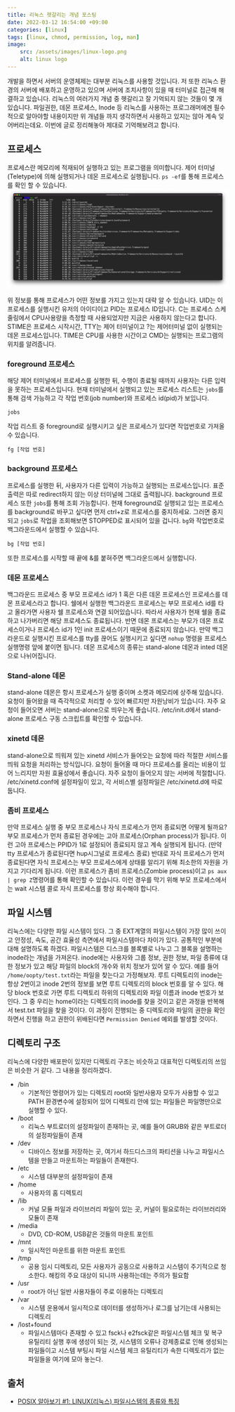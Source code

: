 ```yaml
---
title: 리눅스 헷갈리는 개념 포스팅
date: 2022-03-12 16:54:00 +09:00
categories: [linux]
tags: [linux, chmod, permission, log, man]
image:
    src: /assets/images/linux-logo.png
    alt: linux logo
---
```


 개발을 하면서 서버의 운영체제는 대부분 리눅스를 사용할 것입니다. 저 또한 리눅스 환경의 서버에 배포하고 운영하고 있으며 서버에 조치사항이 있을 때 터미널로 접근해 해결하고 있습니다. 리눅스의 여러가지 개념 중 헷갈리고 잘 기억되지 않는 것들이 몇 개 있습니다. 파일권한, 데몬 프로세스, Inode 등 리눅스를 사용하는 프로그래머에겐 필수적으로 알아야할 내용이지만 위 개념들 까지 생각하면서 사용하고 있지는 않아 계속 잊어버리는데요. 이번에 글로 정리해놓아 제대로 기억해보려고 합니다.

 ## 프로세스

 프로세스란 메모리에 적재되어 실행하고 있는 프로그램을 의미합니다. 제어 터미널(Teletype)에 의해 실행되거나 데몬 프로세스로 실행됩니다. `ps -ef`를 통해 프로세스를 확인 할 수 있습니다.
 ![프로세스 상태](/assets/images/process-status.png)

 위 정보를 통해 프로세스가 어떤 정보를 가지고 있는지 대략 알 수 있습니다. UID는 이 프로세스를 실행시킨 유저의 아이디이고 PID는 프로세스 ID입니다. C는 프로세스 스케줄링에서 CPU사용량을 측정할 때 사용되었지만 지금은 사용하지 않는다고 합니다. STIME은 프로세스 시작시간, TTY는 제어 터미널이고 ?는 제어터미널 없이 실행되는 데몬 프로세스입니다. TIME은 CPU를 사용한 시간이고 CMD는 실행되는 프로그램의 위치를 알려줍니다.

 ### foreground 프로세스

 해당 제어 터미널에서 프로세스를 실행한 뒤, 수행이 종료될 때까지 사용자는 다른 입력을 못하는 프로세스입니다. 현재 터미널에서 실행되고 있는 프로세스 리스트는 `jobs`를 통해 검색 가능하고 각 작업 번호(job number)와 프로세스 id(pid)가 보입니다.
 ```shell
 jobs
 ```
 작업 리스트 중 foreground로 실행시키고 싶은 프로세스가 있다면 작업번호로 가져올 수 있습니다.
 ```shell
 fg [작업 번호]
 ```
 ### background 프로세스

 프로세스를 실행한 뒤, 사용자가 다른 입력이 가능하고 실행되는 프로세스입니다. 표준출력은 따로 redirect하지 않는 이상 터미널에 그대로 출력됩니다. background 프로세스 또한 `jobs`를 통해 조회 가능합니다.
 현재 foreground로 실행되고 있는 프로세스를 background로 바꾸고 싶다면 먼저 ctrl+z로 프로세스를 중지하세요. 그러면 중지되고 `jobs`로 작업을 조회해보면 STOPPED로 표시되어 있을 겁니다. `bg`와 작업번호로 백그라운드에서 실행할 수 있습니다.
 ```shell
 bg [작업 번호]
 ```
 또한 프로세스를 시작할 때 끝에 &를 붙혀주면 백그라운드에서 실행합니다.

 ### 데몬 프로세스
 백그라운드 프로세스 중 부모 프로세스 id가 1 혹은 다른 데몬 프로세스인 프로세스를 데몬 프로세스라고 합니다. 쉘에서 실행한 백그라운드 프로세스는 부모 프로세스 id를 타고 올라가면 사용자 쉘 프로세스와 연결 되어있습니다. 따라서 사용자가 현재 쉘을 종료하고 나가버리면 해당 프로세스도 종료됩니다. 반면 데몬 프로세스는 부모가 데몬 프로세스이거나 프로세스 id가 1인 init 프로세스이기 때문에 종료되지 않습니다. 만약 백그라운드로 실행시킨 프로세스를 tty를 끊어도 실행시키고 싶다면 `nohup` 명령을 프로세스 실행명령 앞에 붙이면 됩니다. 데몬 프로세스의 종류는 stand-alone 데몬과 inted 데몬으로 나뉘어집니다.

 ### Stand-alone 데몬
 stand-alone 데몬은 항시 프로세스가 실행 중이며 소켓과 메모리에 상주해 있습니다. 요청이 들어왔을 때 즉각적으로 처리할 수 있어 빠르지만 자원낭비가 있습니다. 자주 요청이 들어오면 서버는 stand-alone으로 띄우는게 좋습니다. /etc/init.d에서 stand-alone 프로세스 구동 스크립트를 확인할 수 있습니다.

 ### xinetd 데몬
 stand-alone으로 띄워져 있는 xinetd 서비스가 들어오는 요청에 따라 적절한 서비스를 띄워 요청을 처리하는 방식입니다. 요청이 들어올 때 마다 프로세스를 올리는 비용이 있어 느리지만 자원 효율성에서 좋습니다. 자주 요청이 들어오지 않는 서버에 적절합니다. /etc/xinetd.conf에 설정파일이 있고, 각 서비스별 설정파일은 /etc/xinetd.d에 따로 둡니다. 
 
 ### 좀비 프로세스
 만약 프로세스 실행 중 부모 프로세스나 자식 프로세스가 먼저 종료되면 어떻게 될까요? 부모 프로세스가 먼저 종료된 경우에는 고아 프로세스(Orphan process)가 됩니다. 이런 고아 프로세스는 PPID가 1로 설정되어 종료되지 않고 계속 실행되게 됩니다. (만약 tty 프로세스가 종료된다면 hup시그널로 프로세스 종료) 반대로 자식 프로세스가 먼저 종료된다면 자식 프로세스는 부모 프로세스에게 상태를 알리기 위해 최소한의 자원을 가지고 기다리게 됩니다. 이런 프로세스가 좀비 프로세스(Zombie process)이고 `ps aux | grep Z`명령어를 통해 확인할 수 있습니다. 이런 경우를 막기 위해 부모 프로세스에서는 wait 시스템 콜로 자식 프로세스를 항상 회수해야 합니다.
 
 ## 파일 시스템
 리눅스에는 다양한 파일 시스템이 있다. 그 중 EXT계열의 파일시스템이 가장 많이 쓰이고 안정성, 속도, 공간 효율성 측면에서 파일시스템마다 차이가 있다. 공통적인 부분에 대해 설명하도록 하겠다. 파일시스템은 디스크를 블록별로 나누고 그 블록을 설명하는 inode라는 개념을 가져온다. inode에는 사용자와 그룹 정보, 권한 정보, 파일 종류에 대한 정보가 있고 해당 파일의 block의 개수와 위치 정보가 있어 알 수 있다. 예를 들어 `/home/oopty/test.txt`라는 파일을 찾는다고 가정해보자. 루트 디렉토리의 inode는 항상 2번이고 inode 2번의 정보를 보면 루트 디렉토리의 block 번호를 알 수 있다. 해당 block 번호로 가면 루트 디렉토리 하위의 디렉토리와 파일 이름과 inode 번호가 보인다. 그 중 우리는 home이라는 디렉토리의 inode를 찾을 것이고 같은 과정을 반복해서 test.txt 파일을 찾을 것이다. 이 과정이 진행되는 중 디렉토리와 파일의 권한을 확인하면서 진행을 하고 권한이 위배된다면 `Permission Denied` 예외를 발생할 것이다.

 ## 디렉토리 구조
 리눅스에 다양한 배포판이 있지만 디렉토리 구조는 비슷하고 대표적인 디렉토리의 쓰임은 비슷한 거 같다. 그 내용을 정리하겠다.
 - /bin
   - 기본적인 명령어가 있는 디렉토리 root와 일반사용자 모두가 사용할 수 있고 PATH 환경변수에 설정되어 있어 디렉토리 안에 있는 파일들은 파일명만으로 실행할 수 있다.
 - /boot
   - 리눅스 부트로더의 설정파일이 존재하는 곳, 예를 들어 GRUB와 같은 부트로더의 설정파일들이 존재
 - /dev
   - 디바이스 정보를 저장하는 곳, 여기서 하드디스크의 파티션을 나누고 파일시스템을 만들고 마운트하는 파일들이 존재한다.
 - /etc
   - 시스템 대부분의 설정파일이 존재
 - /home
   - 사용자의 홈 디렉토리
 - /lib
   - 커널 모듈 파일과 라이브러리 파일이 있는 곳, 커널이 필요로하는 라이브러리와 모듈이 존재
 - /media
   - DVD, CD-ROM, USB같은 것들의 마운트 포인트
 - /mnt
   - 일시적인 마운트를 위한 마운트 포인트
 - /tmp
   - 공용 임시 디렉토리, 모든 사용자가 공동으로 사용하고 시스템이 주기적으로 청소한다. 해킹의 주요 대상이 되니까 사용하는데는 주의가 필요함
 - /usr
   - root가 아닌 일반 사용자들이 주로 이용하는 디렉토리
 - /var
   - 시스템 운용에서 일시적으로 데이터를 생성하거나 로그를 남기는데 사용되는 디렉토리
 - /lost+found
   - 파일시스템마다 존재할 수 있고 fsck나 e2fsck같은 파일시스템 체크 및 복구 유틸리티 실행 후에 생성이 되는 것, 시스템의 오류나 강제종료로 인해 생성되는 파일들이고 시스템 부팅시 파일 시스템 체크 유틸리티가 속한 디렉토리가 없는 파일들을 여기에 모아 놓는다.

 ## 출처
 - [POSIX 알아보기 #1: LINUX(리눅스) 파일시스템의 종류와 특징](https://medium.com/naver-cloud-platform/posix-%EC%95%8C%EC%95%84%EB%B3%B4%EA%B8%B0-1-linux-%EB%A6%AC%EB%88%85%EC%8A%A4-%ED%8C%8C%EC%9D%BC-%EC%8B%9C%EC%8A%A4%ED%85%9C%EC%9D%98-%EC%A2%85%EB%A5%98%EC%99%80-%ED%8A%B9%EC%A7%95-96a2e93e33b3)